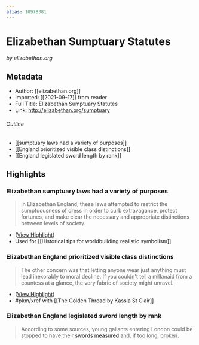 ```yaml
---
alias: 10978381
---
```


# Elizabethan Sumptuary Statutes
<cite>by elizabethan.org</cite>

## Metadata
- Author: [[elizabethan.org]]
- Imported: [[2021-09-17]] from reader
- Full Title: Elizabethan Sumptuary Statutes
- Link: http://elizabethan.org/sumptuary

###### Outline

- [[sumptuary laws had a variety of purposes]]
- [[England prioritized visible class distinctions]]
- [[England legislated sword length by rank]]

## Highlights

###  Elizabethan sumptuary laws had a variety of purposes

> In Elizabethan England, these laws attempted to restrict the sumptuousness of dress in order to curb extravagance, protect fortunes, and make clear the necessary and appropriate distinctions between levels of society.

* ([View Highlight](https://read.readwise.io/read/01ffr2kjf4wx9patv4wma6fmsb))
* Used for [[Historical tips for worldbuilding realistic symbolism]]

### Elizabethan England prioritized visible class distinctions

> The other concern was that letting anyone wear just anything must lead inexorably to moral decline. If you couldn't tell a milkmaid from a countess at a glance, the very fabric of society might unravel.

* ([View Highlight](https://read.readwise.io/read/01ffr2ky4brzwj97b3tjbj20jk))
* #pkm/xref with [[The Golden Thread by Kassia St Clair]]

### Elizabethan England legislated sword length by rank

> According to some sources, young gallants entering London could be stopped to have their [swords measured](http://elizabethan.org/sumptuary/ruffs-hose-swords.html) and, if too long, broken.


